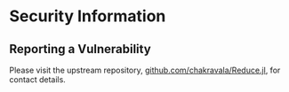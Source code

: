 # Security Information

## Reporting a Vulnerability

Please visit the upstream repository, [github.com/chakravala/Reduce.jl](https://github.com/chakravala/Reduce.jl), for contact details.
